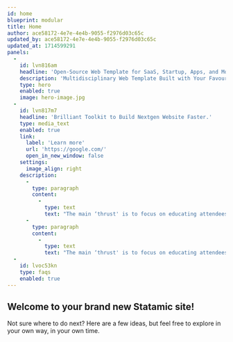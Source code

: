```yaml
---
id: home
blueprint: modular
title: Home
author: ace58172-4e7e-4e4b-9055-f2976d03c65c
updated_by: ace58172-4e7e-4e4b-9055-f2976d03c65c
updated_at: 1714599291
panels:
  -
    id: lvn816am
    headline: 'Open-Source Web Template for SaaS, Startup, Apps, and More'
    description: 'Multidisciplinary Web Template Built with Your Favourite Technology - HTML Bootstrap, Tailwind and React NextJS.'
    type: hero
    enabled: true
    image: hero-image.jpg
  -
    id: lvn817m7
    headline: 'Brilliant Toolkit to Build Nextgen Website Faster.'
    type: media_text
    enabled: true
    link:
      label: 'Learn more'
      url: 'https://google.com/'
      open_in_new_window: false
    settings:
      image_align: right
    description:
      -
        type: paragraph
        content:
          -
            type: text
            text: "The main ‘thrust' is to focus on educating attendees on how to best protect highly vulnerable business applications with interactive panel discussions and roundtables led by subject matter experts."
      -
        type: paragraph
        content:
          -
            type: text
            text: "The main ‘thrust' is to focus on educating attendees on how to best protect highly vulnerable business applications with interactive panel."
  -
    id: lvoc53kn
    type: faqs
    enabled: true
---
```

## Welcome to your brand new Statamic site!

Not sure where to do next? Here are a few ideas, but feel free to explore in your own way, in your own time.
